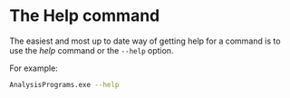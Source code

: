 # The Help command

The easiest and most up to date way of getting help for a command is to use
the _help_ command or the `--help` option.

For example:

```bash
AnalysisPrograms.exe --help
```